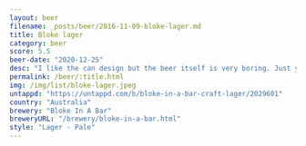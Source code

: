 ```yaml
---
layout: beer
filename: _posts/beer/2016-11-09-bloke-lager.md
title: Bloke lager
category: beer
score: 5.5
beer-date: "2020-12-25"
desc: "I like the can design but the beer itself is very boring. Just your regular dry lager"
permalink: /beer/:title.html
img: /img/list/bloke-lager.jpeg
untappd: "https://untappd.com/b/bloke-in-a-bar-craft-lager/2029601"
country: "Australia"
brewery: "Bloke In A Bar"
breweryURL: "/brewery/bloke-in-a-bar.html"
style: "Lager - Pale"
---
```

